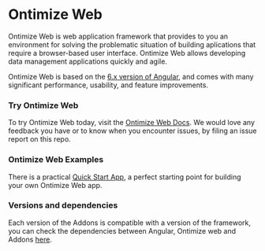 # Ontimize Web

Ontimize Web is web application framework that provides to you an environment for solving the problematic situation of building aplications that require a browser-based user interface. Ontimize Web allows developing data management applications quickly and agile.

Ontimize Web is based on the [6.x version of Angular](https://v6.angular.io/docs), and comes with many significant performance, usability, and feature improvements.


### Try Ontimize Web

To try Ontimize Web today, visit the [Ontimize Web Docs](https://ontimizeweb.github.io/docs/). We would love any feedback you have or to know when you encounter issues, by filing an issue report on this repo.


### Ontimize Web Examples

There is a practical [Quick Start App](https://github.com/OntimizeWeb/ontimize-web-ngx-quickstart), a perfect starting point for building your own Ontimize Web app.

### Versions and dependencies
Each version of the Addons is compatible with a version of the framework, you can check the dependencies between Angular, Ontimize web and Addons [here](https://ontimizeweb.github.io/docs/versions/).

